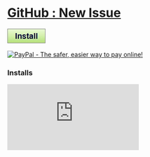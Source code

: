 # [GitHub : New Issue](.)

[![Install](../../resources/image/install_button.jpg)](../../../../raw/master/scripts/GitHub_New_Issue/github_new_issue.user.js)

[![PayPal - The safer, easier way to pay online!](https://www.paypalobjects.com/en_US/i/btn/btn_donate_SM.gif "PayPal - The safer, easier way to pay online!")](http://goo.gl/Fv19S)


### Installs
![Daily installs](http://gm.wesley.eti.br/count.php?id=scripts/GitHub_New_Issue/github_new_issue.user.js&type=image)

